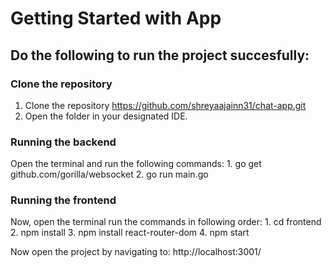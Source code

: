 # Getting Started with App

## Do the following to run the project succesfully:
   
   ### Clone the repository
   1. Clone the repository https://github.com/shreyaajainn31/chat-app.git 
   2. Open the folder in your designated IDE.

   ### Running the backend

   Open the terminal and run the following commands:
      1. go get github.com/gorilla/websocket
      2. go run main.go

   ### Running the frontend
   Now, open the terminal run the commands in following order:
      1. cd frontend
      2. npm install
      3. npm install react-router-dom
      4. npm start
   
   
Now open the project by navigating to: http://localhost:3001/